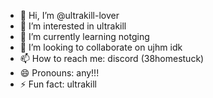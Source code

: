 - 👋 Hi, I’m @ultrakill-lover
- 👀 I’m interested in ultrakill
- 🌱 I’m currently learning notging
- 💞️ I’m looking to collaborate on ujhm idk
- 📫 How to reach me: discord (38homestuck)
- 😄 Pronouns: any!!!
- ⚡ Fun fact: ultrakill
